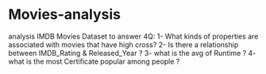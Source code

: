 # Movies-analysis
analysis IMDB Movies Dataset to answer 4Q:
1- What kinds of properties are associated with movies that have high cross?
2- Is there a relationship between IMDB_Rating & Released_Year ?
3- what is the avg of Runtime ?
4- what is the most Certificate popular among people ?
